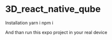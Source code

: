 # 3D_react_native_qube

Installation 
yarn i 
npm i 

And than run this expo project in your real device 
